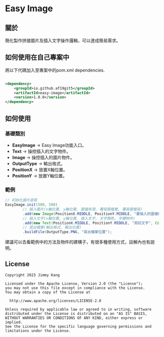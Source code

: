 # Easy Image

## 關於

簡化製作拼接圖片及插入文字操作邏輯，可以達成簡易需求。

## 如何使用在自己專案中

將以下代碼加入至專案中的pom.xml dependencies.

```xml

<dependency>
    <groupId>io.github.af19git5</groupId>
    <artifactId>easy-image</artifactId>
    <version>1.0.0</version>
</dependency>
```

## 如何使用

### 基礎類別

* **EasyImage** -> Easy Image功能入口。
* **Text** -> 操控插入的文字物件。
* **Image** -> 操控插入的圖片物件。
* **OutputType** -> 輸出格式。
* **PositionX** -> 放置X軸位置。
* **PositionY** -> 放置Y軸位置。

### 範例

```java
// 初始化圖片底框
EasyImage.init(500, 500)
        // 插入圖片(x軸位置, y軸位置, 圖檔來源, 覆寫圖檔寬, 覆寫圖檔高)
        .add(new Image(PositionX.MIDDLE, PositionY.MIDDLE, "要插入的圖檔位置", 300, 300))
        // 插入文字(x軸位置, y軸位置, 插入文字, 文字顏色, 字體物件)
        .add(new Text(PositionX.MIDDLE, PositionY.MIDDLE, "測試文字", Color.BLACK, font))
        // 寫出檔案(輸出格式, 輸出位置)
        .buildFile(OutputType.PNG, "寫出檔案位置");
```
建議可以去看範例中的方法及物件的建構子，有很多種使用方式，註解內也有說明。

## License

```
Copyright 2023 Jimmy Kang

Licensed under the Apache License, Version 2.0 (the "License");
you may not use this file except in compliance with the License.
You may obtain a copy of the License at

  http://www.apache.org/licenses/LICENSE-2.0

Unless required by applicable law or agreed to in writing, software
distributed under the License is distributed on an "AS IS" BASIS,
WITHOUT WARRANTIES OR CONDITIONS OF ANY KIND, either express or implied.
See the License for the specific language governing permissions and
limitations under the License.
```
